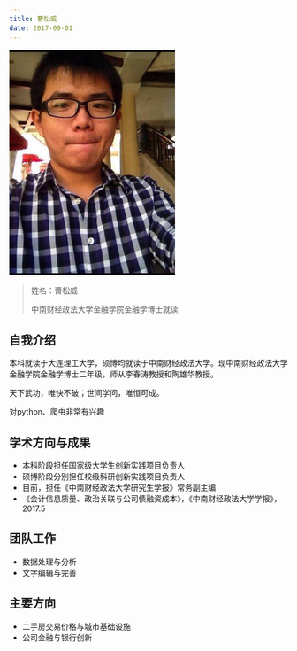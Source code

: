 ```yaml
---
title: 曹松威
date: 2017-09-01
---
```


<img width="300px" style="text-align:center;" src="index/Wilsoncao.jpg" alt="" />

>姓名：曹松威
>
>中南财经政法大学金融学院金融学博士就读




## 自我介绍

本科就读于大连理工大学，硕博均就读于中南财经政法大学。现中南财经政法大学金融学院金融学博士二年级，师从李春涛教授和陶雄华教授。

天下武功，唯快不破；世间学问，唯恒可成。

对python、爬虫非常有兴趣

## 学术方向与成果

- 本科阶段担任国家级大学生创新实践项目负责人
- 硕博阶段分别担任校级科研创新实践项目负责人
- 目前，担任《中南财经政法大学研究生学报》常务副主编
- 《会计信息质量、政治关联与公司债融资成本》，《中南财经政法大学学报》，2017.5

## 团队工作

- 数据处理与分析
- 文字编辑与完善

## 主要方向

- 二手房交易价格与城市基础设施
- 公司金融与银行创新





